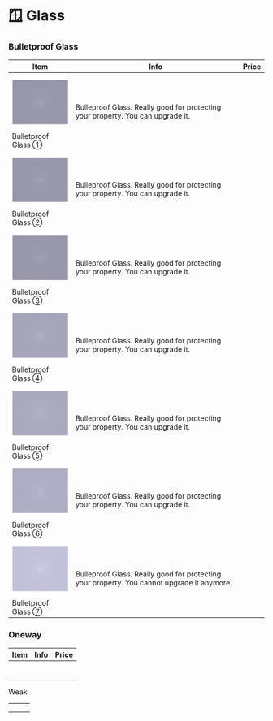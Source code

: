 # 🪟 Glass

### **Bulletproof Glass**

<table><thead><tr><th width="131">Item</th><th width="445">Info</th><th>Price</th></tr></thead><tbody><tr><td><img src="../../.gitbook/assets/1_17010.png" alt="">Bulletproof Glass ①</td><td>Bulleproof Glass. Really good for protecting your property. You can upgrade it.</td><td></td></tr><tr><td><img src="../../.gitbook/assets/2_17011.png" alt="">Bulletproof Glass ②</td><td>Bulleproof Glass. Really good for protecting your property. You can upgrade it.</td><td></td></tr><tr><td><img src="../../.gitbook/assets/3_17012.png" alt="">Bulletproof Glass ③</td><td>Bulleproof Glass. Really good for protecting your property. You can upgrade it.</td><td></td></tr><tr><td><img src="../../.gitbook/assets/4_17013.png" alt="">Bulletproof Glass ④</td><td>Bulleproof Glass. Really good for protecting your property. You can upgrade it.</td><td></td></tr><tr><td><img src="../../.gitbook/assets/5_17014.png" alt="">Bulletproof Glass ⑤</td><td>Bulleproof Glass. Really good for protecting your property. You can upgrade it.</td><td></td></tr><tr><td><img src="../../.gitbook/assets/6_17015 (1).png" alt="">Bulletproof Glass ⑥</td><td>Bulleproof Glass. Really good for protecting your property. You can upgrade it.</td><td></td></tr><tr><td><img src="../../.gitbook/assets/7_17016.png" alt="">Bulletproof Glass ⑦</td><td>Bulleproof Glass. Really good for protecting your property. You cannot upgrade it anymore.</td><td></td></tr></tbody></table>

### Oneway

| Item | Info | Price |
| ---- | ---- | ----- |
|      |      |       |
|      |      |       |
|      |      |       |
|      |      |       |
|      |      |       |
|      |      |       |
|      |      |       |

Weak

|   |   |   |
| - | - | - |
|   |   |   |
|   |   |   |
|   |   |   |
